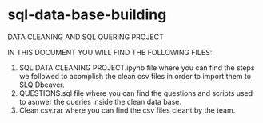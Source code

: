 # sql-data-base-building
DATA CLEANING AND SQL QUERING PROJECT

IN THIS DOCUMENT YOU WILL FIND THE FOLLOWING FILES:

1. SQL DATA CLEANING PROJECT.ipynb file where you can find the steps we followed to acomplish the clean csv files in order to import them to SLQ Dbeaver.
2. QUESTIONS.sql file where you can find the questions and scripts used to asnwer the queries inside the clean data base.
3. Clean csv.rar where you can find the csv files cleant by the team.
